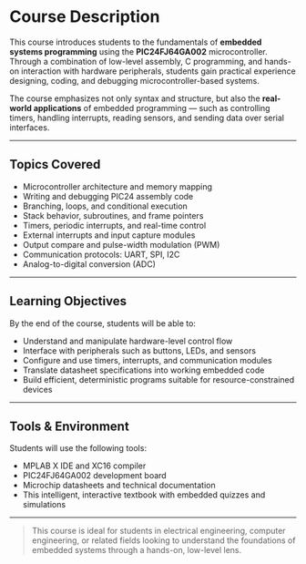 # Course Description

This course introduces students to the fundamentals of **embedded systems programming** using the **PIC24FJ64GA002** microcontroller. Through a combination of low-level assembly, C programming, and hands-on interaction with hardware peripherals, students gain practical experience designing, coding, and debugging microcontroller-based systems.

The course emphasizes not only syntax and structure, but also the **real-world applications** of embedded programming — such as controlling timers, handling interrupts, reading sensors, and sending data over serial interfaces.

---

## Topics Covered

- Microcontroller architecture and memory mapping
- Writing and debugging PIC24 assembly code
- Branching, loops, and conditional execution
- Stack behavior, subroutines, and frame pointers
- Timers, periodic interrupts, and real-time control
- External interrupts and input capture modules
- Output compare and pulse-width modulation (PWM)
- Communication protocols: UART, SPI, I2C
- Analog-to-digital conversion (ADC)

---

## Learning Objectives

By the end of the course, students will be able to:

- Understand and manipulate hardware-level control flow
- Interface with peripherals such as buttons, LEDs, and sensors
- Configure and use timers, interrupts, and communication modules
- Translate datasheet specifications into working embedded code
- Build efficient, deterministic programs suitable for resource-constrained devices

---

## Tools & Environment

Students will use the following tools:

- MPLAB X IDE and XC16 compiler
- PIC24FJ64GA002 development board
- Microchip datasheets and technical documentation
- This intelligent, interactive textbook with embedded quizzes and simulations

---

> This course is ideal for students in electrical engineering, computer engineering, or related fields looking to understand the foundations of embedded systems through a hands-on, low-level lens.
